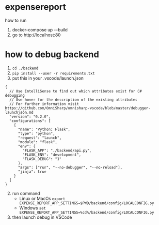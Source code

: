 # expensereport

how to run 
1. docker-compose up --build
2. go to http://localhost:80

# how to debug backend
1. ```cd ./backend```
2. ```pip install --user -r requirements.txt```
3. put this in your .vscode/launch.json
```
{
  // Use IntelliSense to find out which attributes exist for C# debugging
  // Use hover for the description of the existing attributes
  // For further information visit https://github.com/OmniSharp/omnisharp-vscode/blob/master/debugger-launchjson.md
  "version": "0.2.0",
  "configurations": [
    {
      "name": "Python: Flask",
      "type": "python",
      "request": "launch",
      "module": "flask",
      "env": {
        "FLASK_APP": "./backend/api.py",
        "FLASK_ENV": "development",
        "FLASK_DEBUG": "1"
      },
      "args": ["run", "--no-debugger", "--no-reload"],
      "jinja": true
    }
  ]
}
```
2. run command 
    - Linux or MacOs ```export EXPENSE_REPORT_APP_SETTINGS=$PWD/backend/config/LOCALCONFIG.py```
    - Windows ```set EXPENSE_REPORT_APP_SETTINGS=%cd%/backend/config/LOCALCONFIG.py```
3. then launch debug in VSCode





